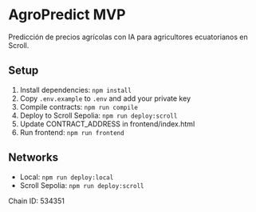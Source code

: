# AgroPredict MVP

Predicción de precios agrícolas con IA para agricultores ecuatorianos en Scroll.

## Setup

1. Install dependencies: `npm install`
2. Copy `.env.example` to `.env` and add your private key
3. Compile contracts: `npm run compile`
4. Deploy to Scroll Sepolia: `npm run deploy:scroll`
5. Update CONTRACT_ADDRESS in frontend/index.html
6. Run frontend: `npm run frontend`

## Networks

- Local: `npm run deploy:local`
- Scroll Sepolia: `npm run deploy:scroll`

Chain ID: 534351